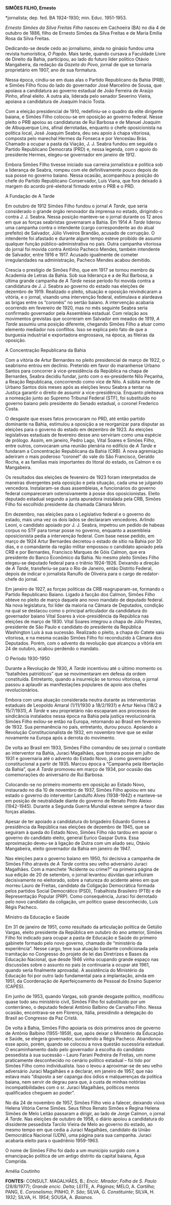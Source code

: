 **SIMÕES FILHO, Ernesto**

\*jornalista; dep. fed. BA 1924-1930; min. Educ. 1951-1953.

*Ernesto Simões da Silva Freitas Filho* nasceu em Cachoeira (BA) no dia
4 de outubro de 1886, filho de Ernesto Simões da Silva Freitas e de
Maria Emília Rosa da Silva Freitas.

Dedicando-se desde cedo ao jornalismo, ainda no ginásio fundou uma
revista humorística, *O Papão*. Mais tarde, quando cursava a Faculdade
Livre de Direito da Bahia, participou, ao lado do futuro líder político
Otávio Mangabeira, da redação da *Gazeta do Povo*, jornal de que se
tornaria proprietário em 1907, ano de sua formatura.

Nessa época, cindiu-se em duas alas o Partido Republicano da Bahia
(PRB), e Simões Filho ficou do lado do governador José Marcelino de
Sousa, que apoiava a candidatura ao governo estadual de João Ferreira de
Araújo Pinho, afinal eleito. A outra ala, liderada pelo senador Severino
Vieira, apoiava a candidatura de Joaquim Inácio Tosta.

Com a eleição presidencial de 1910, redefiniu-se o quadro da elite
dirigente baiana, e Simões Filho colocou-se em oposição ao governo
federal. Nesse pleito o PRB apoiou as candidaturas de Rui Barbosa e de
Manuel Joaquim de Albuquerque Lins, afinal derrotadas, enquanto o chefe
oposicionista na política local, José Joaquim Seabra, deu seu apoio à
chapa vitoriosa, composta pelo marechal Hermes da Fonseca e por
Venceslau Brás. Chamado a ocupar a pasta da Viação, J. J. Seabra fundou
em seguida o Partido Republicano Democrata (PRD) e, nessa legenda, com o
apoio do presidente Hermes, elegeu-se governador em janeiro de 1912.

Embora Simões Filho tivesse iniciado sua carreira jornalística e
política sob a liderança de Seabra, rompeu com ele definitivamente pouco
depois de sua posse no governo baiano. Nessa ocasião, acompanhou a
posição do chefe do Partido Republicano Conservador, Luís Viana, que
fora deixado à margem do acordo pré-eleitoral firmado entre o PRB e o
PRD.

A Fundação de A Tarde

Em outubro de 1912 Simões Filho fundou o jornal *A Tarde*, que seria
considerado o grande órgão renovador da imprensa no estado, dirigindo-o
contra J. J. Seabra. Nessa posição manteve-se o jornal durante os 12
anos em que as forças seabristas governaram a Bahia. Em 1914 *A Tarde*
liderou uma campanha contra o intendente (cargo correspondente ao do
atual prefeito) de Salvador, Júlio Viveiros Brandão, acusado de
corrupção. O intendente foi afastado e durante algum tempo esteve
proibido de assumir qualquer função público-administrativa no país.
Outra campanha vitoriosa do jornal foi movida contra Antônio Pacheco
Mendes, também intendente de Salvador, entre 1916 e 1917. Acusado
igualmente de cometer irregularidades na administração, Pacheco Mendes
acabou demitido.

Crescia o prestígio de Simões Filho, que em 1917 se tornou membro da
Academia de Letras da Bahia. Sob sua liderança e a de Rui Barbosa, a
última grande campanha de *A Tarde* nesse período foi movida contra a
candidatura de J. J. Seabra ao governo do estado nas eleições de
dezembro de 1919. Realizado o pleito, situação e oposição reivindicaram
a vitória, e o jornal, visando uma intervenção federal, estimulava e
alardeava as brigas entre os “coronéis” no sertão baiano. A intervenção
acabaria ocorrendo em fevereiro de 1920, mas no mês seguinte Seabra
seria confirmado governador pela Assembleia estadual. Com relação aos
movimentos grevistas que ocorreram em Salvador em meados de 1919, *A
Tarde* assumiu uma posição diferente, chegando Simões Filho a atuar como
elemento mediador nos conflitos. Isso se explica pelo fato de que a
burguesia industrial e exportadora engrossava, na época, as fileiras da
oposição.

A Concentração Republicana da Bahia

Com a vitória de Artur Bernardes no pleito presidencial de março de
1922, o seabrismo entrou em declínio. Preterido em favor do maranhense
Urbano Santos para concorrer à vice-presidência da República na chapa de
Bernardes, Seabra decidiu fundar, junto com o ex-presidente Nilo
Peçanha, a Reação Republicana, concorrendo como vice de Nilo. A súbita
morte de Urbano Santos dois meses após as eleições levou Seabra a tentar
na Justiça garantir o direito de assumir a vice-presidência. Enquanto
pleiteava a nomeação junto ao Supremo Tribunal Federal (STF), foi
substituído no governo baiano pelo presidente do Senado estadual, o
coronel Frederico Costa.

O desgaste que esses fatos provocaram no PRD, até então partido
dominante na Bahia, estimulou a oposição a se reorganizar para disputar
as eleições para o governo do estado em dezembro de 1923. As eleições
legislativas estaduais de fevereiro desse ano serviriam como uma espécie
de prólogo. Assim, em janeiro, Pedro Lago, Vital Soares e Simões Filho,
entre outros, convocaram uma reunião plenária no edifício de *A Tarde* e
fundaram a Concentração Republicana da Bahia (CRB). À nova agremiação
aderiram o mais poderoso “coronel” do vale do São Francisco, Geraldo
Rocha, e as famílias mais importantes do litoral do estado, os Calmon e
os Mangabeira.

Os resultados das eleições de fevereiro de 1923 foram interpretados de
maneiras divergentes pela oposição e pela situação, cada uma se julgando
vencedora. Instalaram-se duas assembleias, e funcionários do governo
federal compareceram ostensivamente à posse dos oposicionistas. Eleito
deputado estadual segundo a junta apuradora instalada pela CRB, Simões
Filho foi escolhido presidente da chamada Câmara Mirim.

Em dezembro, nas eleições para o Legislativo federal e o governo do
estado, mais uma vez os dois lados se declararam vencedores. Arlindo
Leoni, o candidato apoiado por J. J. Seabra, impetrou um pedido de
habeas corpus no STF para tomar posse no governo, enquanto a assembleia
oposicionista pedia a intervenção federal. Com base nesse pedido, em
março de 1924 Artur Bernardes decretou o estado de sítio na Bahia por 30
dias, e o comandante da região militar empossou o candidato apoiado pela
CRB e por Bernardes, Francisco Marques de Góis Calmon, que era
presidente do Banco Econômico da Bahia. No mesmo pleito Simões Filho
elegeu-se deputado federal para o triênio 1924-1926. Deixando a direção
de *A Tarde*, transferiu-se para o Rio de Janeiro, então Distrito
Federal, depois de indicar o jornalista Ranulfo de Oliveira para o cargo
de redator-chefe do jornal.

Em janeiro de 1927, as forças políticas da CRB reagruparam-se, formando
o Partido Republicano Baiano. Ligado à facção dos Calmon, Simões Filho
obteve no pleito de março daquele ano novo mandato de deputado federal.
Na nova legislatura, foi líder da maioria na Câmara de Deputados,
condição na qual se destacou como o principal articulador da candidatura
do governador baiano Vital Soares à vice-presidência da República nas
eleições de março de 1930. Vital Soares integrou a chapa de Júlio
Prestes, presidente de São Paulo e candidato do presidente da República
Washington Luís à sua sucessão. Realizado o pleito, a chapa do Catete
saiu vitoriosa, e na mesma ocasião Simões Filho foi reconduzido à Câmara
dos Deputados. Porém, com o advento da revolução que alcançou a vitória
em 24 de outubro, acabou perdendo o mandato.

O Período 1930-1950

Durante a Revolução de 1930, *A Tarde* incentivou até o último momento
os “batalhões patrióticos” que se movimentaram em defesa da ordem
constituída. Entretanto, quando a insurreição se tornou vitoriosa, o
jornal passou a aplaudir as manifestações populares de apoio aos chefes
revolucionários.

Embora com uma atuação considerada neutra durante as interventorias
estaduais de Leopoldo Amaral (1/11/1930 a 18/2/1931) e Artur Neiva (18/2
a 15/7/1931), *A Tarde* e seu proprietário não escaparam aos processos
de sindicância instalados nessa época na Bahia pela justiça
revolucionária. Simões Filho exilou-se então na Europa, retornando ao
Brasil em fevereiro de 1932. Sua permanência no país, entretanto, durou
pouco. Apoiando a Revolução Constitucionalista de 1932, em novembro teve
que se exilar novamente na Europa após a derrota do movimento.

De volta ao Brasil em 1933, Simões Filho comandou de seu jornal o
combate ao interventor na Bahia, Juraci Magalhães, que tomara posse em
julho de 1931 e governaria até o advento do Estado Novo, já como
governador constitucional a partir de 1935. Marcou época a “Campanha
pela libertação da Bahia”, que *A Tarde* promoveu em março de 1934, por
ocasião das comemorações do aniversário de Rui Barbosa.

Colocando-se no primeiro momento em oposição ao Estado Novo, instaurado
no dia 10 de novembro de 1937, Simões Filho apoiou em seu estado o
governo do interventor Landulfo Alves (1938-1942) e manteve-se em
posição de neutralidade diante do governo de Renato Pinto Aleixo
(1942-1945). Durante a Segunda Guerra Mundial esteve sempre a favor das
forças aliadas.

Apesar de ter apoiado a candidatura do brigadeiro Eduardo Gomes à
presidência da República nas eleições de dezembro de 1945, que se
seguiram à queda do Estado Novo, Simões Filho não tardou em apoiar o
governo do candidato eleito, general Eurico Gaspar Dutra. Essa
aproximação deveu-se à ligação de Dutra com um aliado seu, Otávio
Mangabeira, eleito governador da Bahia em janeiro de 1947.

Nas eleições para o governo baiano em 1950, foi decisiva a campanha de
Simões Filho através de *A Tarde* contra seu velho adversário Juraci
Magalhães. Com a manchete “Acidente ou crime?” na primeira página de sua
edição de 20 de setembro, o jornal levantou dúvidas que influíram
decisivamente no eleitorado, sobre a natureza do acidente aéreo em que
morreu Lauro de Freitas, candidato da Coligação Democrática formada
pelos partidos Social Democrático (PSD), Trabalhista Brasileiro (PTB) e
de Representação Popular (PRP). Como consequência, Juraci foi derrotado
pelo novo candidato da coligação, um político quase desconhecido, Luís
Régis Pacheco.

Ministro da Educação e Saúde

Em 31 de janeiro de 1951, como resultado da articulação política de
Getúlio Vargas, eleito presidente da República em outubro do ano
anterior, Simões Filho foi indicado para ocupar a pasta de Educação e
Saúde do primeiro gabinete formado pelo novo governo, chamado de
“ministério da experiência”. Nesse cargo, teve sua atuação bastante
condicionada pela tramitação no Congresso do projeto de lei das
Diretrizes e Bases da Educação Nacional, que desde 1946 vinha ocupando
grande espaço nas discussões sobre o assunto no país (e continuaria a
ocupar até 1961, quando seria finalmente aprovada). A assistência do
Ministério da Educação foi por outro lado fundamental para a
implantação, ainda em 1951, da Coordenação de Aperfeiçoamento de Pessoal
do Ensino Superior (CAPES).

Em junho de 1953, quando Vargas, sob grande desgaste político, modificou
quase todo seu ministério civil, Simões Filho foi substituído por um
conterrâneo, o deputado federal Antônio Balbino de Carvalho Filho. Nessa
ocasião, encontrava-se em Florença, Itália, presidindo a delegação do
Brasil ao Congresso da Paz Cristã.

De volta à Bahia, Simões Filho apoiaria os dois primeiros anos de
governo de Antônio Balbino (1955-1959), que, após deixar o Ministério da
Educação e Saúde, se elegera governador, sucedendo a Régis Pacheco.
Abandonou esse apoio, porém, quando se colocou a nova questão sucessória
estadual. O encaminhamento dado pelo governador à escolha do candidato
pessedista à sua sucessão – Lauro Farani Pedreira de Freitas, um nome
praticamente desconhecido no cenário político estadual – foi tido por
Simões Filho como individualista. Isso o levou a aproximar-se de seu
velho adversário Juraci Magalhães e a declarar, em janeiro de 1957, que
não estava mais “disposto a ser capanga dos ódios e malquerenças da
política baiana, nem servir de degrau para que, à custa de minhas
notórias incompatibilidades com o sr. Juraci Magalhães, políticos menos
qualificados cheguem ao poder”.

No dia 24 de novembro de 1957, Simões Filho veio a falecer, deixando
viúva Helena Vitória Cerne Simões. Seus filhos Renato Simões e Regina
Helena Simões de Melo Leitão passaram a dirigir, ao lado de Jorge
Calmon, o jornal *A Tarde*. Nas eleições de outubro de 1958, o diário
apoiou a candidatura do dissidente pessedista Tarcilo Vieira de Melo ao
governo do estado, ao mesmo tempo em que cedia a Juraci Magalhães,
candidato da União Democrática Nacional (UDN), uma página para sua
campanha. Juraci acabaria eleito para o quadriênio 1959-1963.

O nome de Simões Filho foi dado a um município surgido com a emancipação
política de um antigo distrito da capital baiana, Água Comprida.

Amélia Coutinho

**FONTES:** CONSULT. MAGALHÃES, B.; *Encic. Mirador*; *Folha de S.
Paulo* (28/8/1977); *Grande encic. Delta*; LEITE, A. *Páginas*; MELO, A.
*Cartilha*; PANG, E. *Coronelismo*; PINHO, P. *São*; SILVA, G.
*Constituinte*; SILVA, H. *1932*; SILVA, H. *1954*; SOUSA, A. *Baianos*.
